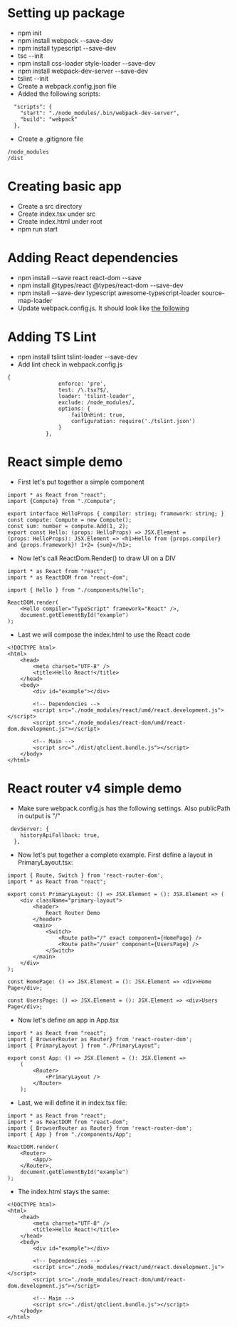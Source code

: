 # Setting up package
-  npm init
-  npm install webpack --save-dev
-  npm install typescript --save-dev
-  tsc --init
-  npm install css-loader style-loader --save-dev 
-  npm install webpack-dev-server --save-dev
-  tslint --init
-  Create a webpack.config.json file
-  Added the following scripts:
```
  "scripts": {
    "start": "./node_modules/.bin/webpack-dev-server",
    "build": "webpack"
  },
  ```

- Create a .gitignore file
```
/node_modules
/dist
```

# Creating basic app
- Create a src directory
- Create index.tsx under src
- Create index.html under root
- npm run start

# Adding React dependencies
- npm install --save react react-dom --save
- npm install  @types/react @types/react-dom --save-dev
- npm install --save-dev typescript awesome-typescript-loader source-map-loader
- Update webpack.config.js. It should look like [the following](https://www.typescriptlang.org/docs/handbook/react-&-webpack.html)

# Adding TS Lint
- npm install tslint tslint-loader --save-dev
- Add lint check in webpack.config.js
```
{
                enforce: 'pre',
                test: /\.tsx?$/,
                loader: 'tslint-loader',
                exclude: /node_modules/,
                options: {
                    failOnHint: true,
                    configuration: require('./tslint.json')
                }
            },
```

# React simple demo
- First let's put together a simple component
```
import * as React from "react";
import {Compute} from "./Compute";

export interface HelloProps { compiler: string; framework: string; }
const compute: Compute = new Compute();
const sum: number = compute.Add(1, 2);
export const Hello: (props: HelloProps) => JSX.Element = 
(props: HelloProps): JSX.Element => <h1>Hello from {props.compiler} and {props.framework}! 1+2= {sum}</h1>;
```

- Now let's call ReactDom.Render() to draw UI on a DIV
```
import * as React from "react";
import * as ReactDOM from "react-dom";

import { Hello } from "./components/Hello";

ReactDOM.render(
    <Hello compiler="TypeScript" framework="React" />,
    document.getElementById("example")
);
```

- Last we will compose the index.html to use the React code
```
<!DOCTYPE html>
<html>
    <head>
        <meta charset="UTF-8" />
        <title>Hello React!</title>
    </head>
    <body>
        <div id="example"></div>

        <!-- Dependencies -->
        <script src="./node_modules/react/umd/react.development.js"></script>
        <script src="./node_modules/react-dom/umd/react-dom.development.js"></script>

        <!-- Main -->
        <script src="./dist/qtclient.bundle.js"></script>
    </body>
</html>
```

# React router v4 simple demo
- Make sure webpack.config.js has the following settings. Also publicPath in output is "/"
```
 devServer: {
    historyApiFallback: true,
  },
```
- Now let's put together a complete example. First define a layout in PrimaryLayout.tsx:
```
import { Route, Switch } from 'react-router-dom';
import * as React from "react";

export const PrimaryLayout: () => JSX.Element = (): JSX.Element => (
    <div className="primary-layout">
        <header>
            React Router Demo
        </header>
        <main>
            <Switch>
                <Route path="/" exact component={HomePage} />
                <Route path="/user" component={UsersPage} />
            </Switch>
        </main>
    </div>
);

const HomePage: () => JSX.Element = (): JSX.Element => <div>Home Page</div>;

const UsersPage: () => JSX.Element = (): JSX.Element => <div>Users Page</div>;
```
- Now let's define an app in App.tsx
```
import * as React from "react";
import { BrowserRouter as Router} from 'react-router-dom';
import { PrimaryLayout } from "./PrimaryLayout";

export const App: () => JSX.Element = (): JSX.Element =>
    (
        <Router>
            <PrimaryLayout />
        </Router>
    );
```
- Last, we will define it in index.tsx file:
```
import * as React from "react";
import * as ReactDOM from "react-dom";
import { BrowserRouter as Router} from 'react-router-dom';
import { App } from "./components/App";

ReactDOM.render(
    <Router>
        <App/>
    </Router>,
    document.getElementById("example")
);
```
- The index.html stays the same:
```
<!DOCTYPE html>
<html>
    <head>
        <meta charset="UTF-8" />
        <title>Hello React!</title>
    </head>
    <body>
        <div id="example"></div>

        <!-- Dependencies -->
        <script src="./node_modules/react/umd/react.development.js"></script>
        <script src="./node_modules/react-dom/umd/react-dom.development.js"></script>

        <!-- Main -->
        <script src="./dist/qtclient.bundle.js"></script>
    </body>
</html>
```






